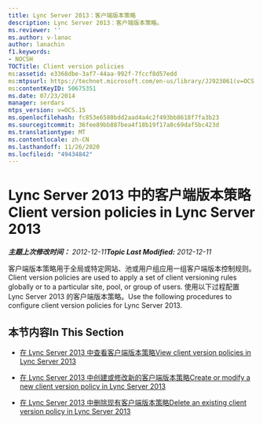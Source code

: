 ```yaml
---
title: Lync Server 2013：客户端版本策略
description: Lync Server 2013：客户端版本策略。
ms.reviewer: ''
ms.author: v-lanac
author: lanachin
f1.keywords:
- NOCSH
TOCTitle: Client version policies
ms:assetid: e3368dbe-3af7-44aa-992f-7fccf8d57edd
ms:mtpsurl: https://technet.microsoft.com/en-us/library/JJ923061(v=OCS.15)
ms:contentKeyID: 50675351
ms.date: 07/23/2014
manager: serdars
mtps_version: v=OCS.15
ms.openlocfilehash: fc853e6580bdd2aad4a4c2f493bb8618f7fa3b23
ms.sourcegitcommit: 36fee89bb887bea4f18b19f17a8c69daf5bc423d
ms.translationtype: MT
ms.contentlocale: zh-CN
ms.lasthandoff: 11/26/2020
ms.locfileid: "49434842"
---
```

# <a name="client-version-policies-in-lync-server-2013"></a><span data-ttu-id="ab64b-103">Lync Server 2013 中的客户端版本策略</span><span class="sxs-lookup"><span data-stu-id="ab64b-103">Client version policies in Lync Server 2013</span></span>

<div data-xmlns="http://www.w3.org/1999/xhtml">

<div class="topic" data-xmlns="http://www.w3.org/1999/xhtml" data-msxsl="urn:schemas-microsoft-com:xslt" data-cs="https://msdn.microsoft.com/">

<div data-asp="https://msdn2.microsoft.com/asp">



</div>

<div id="mainSection">

<div id="mainBody"><span data-ttu-id="ab64b-104">

<span> </span></span><span class="sxs-lookup"><span data-stu-id="ab64b-104">

<span> </span></span></span>

<span data-ttu-id="ab64b-105">_**主题上次修改时间：** 2012-12-11_</span><span class="sxs-lookup"><span data-stu-id="ab64b-105">_**Topic Last Modified:** 2012-12-11_</span></span>

<span data-ttu-id="ab64b-106">客户端版本策略用于全局或特定网站、池或用户组应用一组客户端版本控制规则。</span><span class="sxs-lookup"><span data-stu-id="ab64b-106">Client version policies are used to apply a set of client versioning rules globally or to a particular site, pool, or group of users.</span></span> <span data-ttu-id="ab64b-107">使用以下过程配置 Lync Server 2013 的客户端版本策略。</span><span class="sxs-lookup"><span data-stu-id="ab64b-107">Use the following procedures to configure client version policies for Lync Server 2013.</span></span>

<div>

## <a name="in-this-section"></a><span data-ttu-id="ab64b-108">本节内容</span><span class="sxs-lookup"><span data-stu-id="ab64b-108">In This Section</span></span>

  - [<span data-ttu-id="ab64b-109">在 Lync Server 2013 中查看客户端版本策略</span><span class="sxs-lookup"><span data-stu-id="ab64b-109">View client version policies in Lync Server 2013</span></span>](lync-server-2013-view-client-version-policies.md)

  - [<span data-ttu-id="ab64b-110">在 Lync Server 2013 中创建或修改新的客户端版本策略</span><span class="sxs-lookup"><span data-stu-id="ab64b-110">Create or modify a new client version policy in Lync Server 2013</span></span>](lync-server-2013-create-or-modify-a-new-client-version-policy.md)

  - [<span data-ttu-id="ab64b-111">在 Lync Server 2013 中删除现有客户端版本策略</span><span class="sxs-lookup"><span data-stu-id="ab64b-111">Delete an existing client version policy in Lync Server 2013</span></span>](lync-server-2013-delete-an-existing-client-version-policy.md)

<span data-ttu-id="ab64b-112"></div>

</div>

<span> </span>

</div>

</div>

</span><span class="sxs-lookup"><span data-stu-id="ab64b-112"></div>

</div>

<span> </span>

</div>

</div>

</span></span></div>

